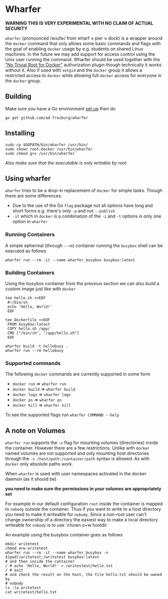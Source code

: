 Wharfer
=======
**WARNING THIS IS VERY EXPERIMENTAL WITH NO CLAIM OF ACTUAL SECURITY**

`wharfer` (pronounced /wɔɹfɚ/ from wharf ≈ pier ≈ dock) is a wrapper around the
`docker` command that only allows some basic commands and flags with the goal of
enabling `docker` usage by e.g. students on shared Linux machines. In the future we
may add support for access control using the Unix user running the command.
Wharfer should be used together with the ["No Trivial Root for
Docker"](https://github.com/ad-freiburg/docker-no-trivial-root) authorization
plugin though technically it works without it. Also if used with `setgid`
and the `docker` group it allows a restricted access to `docker` while allowing
full `docker` access for everyone in the `docker` group.

Building
--------
Make sure you have a Go environment [set up](https://golang.org/doc/install)
then do

    go get github.com/ad-freiburg/wharfer

Installing
----------

    sudo cp $GOPATH/bin/wharfer /usr/bin/
    sudo chown root:docker /usr/bin/wharfer 
    sudo chmod g+s /usr/bin/wharfer`

Also *make sure that the executable is only writable by root*

Using wharfer
-------------
`wharfer` tries to be a drop-in replacement of `docker` for simple tasks. Though
there are some differences.

- Due to the use of the Go `flag` package not all options have long and short
  forms e.g. there's only `-p` and not `--publish`
- `-it` which in `docker` is a combination of the `-i` and `-t` options is only
  one option in `wharfer`

### Running Containers

A simple ephermal (through `--rm`) container running the `busybox` shell can be
executed as follows

    wharfer run --rm -it --name wharfer_busybox busybox:latest

### Building Containers
Using the busybox container from the previous section we can also build
a custom image just like with `docker`


    tee hello.sh <<EOF
     #!/bin/sh
     echo 'Hello, World!'
     EOF

    tee Dockerfile <<EOF
     FROM busybox:latest
     COPY hello.sh /app/
     CMD ["/bin/sh", "/app/hello.sh"]
     EOF

    wharfer build -t hellobusy .
    wharfer run --rm hellobusy

### Supported commands

The following `docker` commands are currently supported in some form

- `docker run` ⇒ `wharfer run`
- `docker build` ⇒ `wharfer build`
- `docker logs` ⇒ `wharfer logs`
- `docker ps` ⇒ `wharfer ps`
- `docker kill` ⇒ `wharfer kill`

To see the supported flags run `wharfer COMMAND --help`

A note on Volumes
-----------------
`wharfer run` supports the `-v` flag for mounting volumes (directories) inside
the container. However there are a few restrictions. Unlike with `docker` named
volumes are not supported and only mounting host directories through the `-v
/host/path:/container/path` syntax is allowed. As with `docker` only absolute
paths work.

When `wharfer` is used with user namespaces activated in the docker daemon (as
it should be) 

**you need to make sure the permissions in your volumes are appropriately set**

For example in our default configuration `root` inside the container is mapped
to `nobody` outside the container. Thus if you want to write to a host
directory you need to make it writeable for `nobody`. Since a non-root user
can't change ownership of a directory the easiest way to make a local directory
writeable for `nobody` is to use `chown o+w hostdir.

An example using the busybox container goes as follows

    mkdir writetest
    chmod o+w writetest
    wharfer run --rm -it --name wharfer_busybox -v $(pwd)/writetest:/writetest busybox:latest 
    # and then inside the container
    / # echo 'Hello, World!' > /writestest/hello.txt
    / # exit
    # and check the result on the host, the file hello.txt should be owned by
    # nobody
    ls -la writetest
    cat writetest/hello.txt

